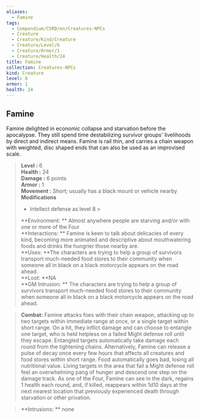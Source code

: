```yaml
---
aliases:
  - Famine
tags:
  - Compendium/CSRD/en/Creatures-NPCs
  - Creature
  - Creature/Kind/Creature
  - Creature/Level/6
  - Creature/Armor/1
  - Creature/Health/24
title: Famine
collection: Creatures-NPCs
kind: Creature
level: 6
armor: 1
health: 24
---
```

## Famine  
Famine delighted in economic collapse and starvation before the apocalypse. They still spend time destabilizing survivor groups' livelihoods by direct and indirect means. Famine is rail thin, and carries a chain weapon with weighted, disc shaped ends that can also be used as an improvised scale.  

  
> **Level :** 6  
> **Health :** 24  
> **Damage :** 6 points  
> **Armor :** 1  
> **Movement :** Short; usually has a black mount or vehicle nearby  
> **Modifications**  
>- Intellect defense as level 8 >
>  
> **Environment: ** Almost anywhere people are starving and/or with one or more of the Four  
> **Interactions: ** Famine is keen to talk about delicacies of every kind, becoming more animated and descriptive about mouthwatering foods and drinks the hungrier those nearby are.  
> **Uses: **The characters are trying to help a group of survivors transport much-needed food stores to their community when someone all in black on a black motorcycle appears on the road ahead.  
> **Loot: **NA  
> **GM Intrusion: ** The characters are trying to help a group of survivors transport much-needed food stores to their community when someone all in black on a black motorcycle appears on the road ahead.  

> **Combat:** 
> Famine attacks foes with their chain weapon, attacking up to two targets within immediate range at once, or a single target within short range. On a hit, they inflict damage and can choose to entangle one target, who is held helpless on a failed Might defense roll until they escape. Entangled targets automatically take damage each round from the tightening chains. Alternatively, Famine can release a pulse of decay once every few hours that affects all creatures and food stores within short range. Food automatically goes bad, losing all nutritional value. Living targets in the area that fail a Might defense roll feel an overwhelming pang of hunger and descend one step on the damage track. As one of the Four, Famine can see in the dark, regains 1 health each round, and, if killed, reappears within 1d10 days at the next nearest location that previously experienced death through starvation or other privation.  
  

> **Intrusions: ** 
> none  
